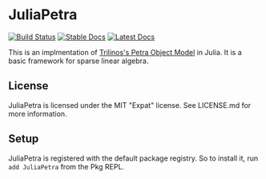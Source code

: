 # JuliaPetra

[![Build Status](https://travis-ci.org/Collegeville/JuliaPetra.jl.svg?branch=master)](https://travis-ci.org/Collegeville/JuliaPetra.jl)
[![Stable Docs](https://img.shields.io/badge/docs-stable-blue.svg)](https://Collegeville.github.io/JuliaPetra.jl/stable/)
[![Latest Docs](https://img.shields.io/badge/docs-latest-blue.svg)](https://Collegeville.github.io/JuliaPetra.jl/latest/)

This is an implmentation of [Trilinos's Petra Object Model](https://trilinos.github.io/data_service.html#trilinos-packages) in Julia.
It is a basic framework for sparse linear algebra.

## License

JuliaPetra is licensed under the MIT "Expat" license. See LICENSE.md for more information.

## Setup

JuliaPetra is registered with the default package registry.
So to install it, run `add JuliaPetra` from the Pkg REPL.
